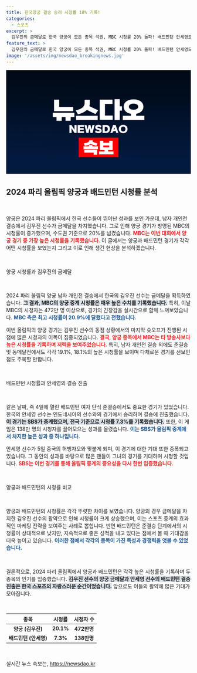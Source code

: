 ```yaml
---
title: 한국양궁 결승 승리 시청률 18% 기록!
categories:
  - 스포츠
excerpt: >
  김우진의 금메달로 한국 양궁이 모든 종목 석권, MBC 시청률 20% 돌파! 배드민턴 안세영도 준결승 진출로 SBS가 1위 기록. 스포츠 열기로 가득한 파리 올림픽 현장, 자세한 소식 클릭!
feature_text: >
  김우진의 금메달로 한국 양궁이 모든 종목 석권, MBC 시청률 20% 돌파! 배드민턴 안세영도 준결승 진출로 SBS가 1위 기록. 스포츠 열기로 가득한 파리 올림픽 현장, 자세한 소식 클릭!
image: '/assets/img/newsdao_breakingnews.jpg'
---
```


<p><img src="/assets/img/newsdao_breakingnews.jpg" alt="bookingtag 속보" /></p>

<h2 data-ke-size="size26">2024 파리 올림픽 양궁과 배드민턴 시청률 분석</h2>

<p data-ke-size="size16">&nbsp;</p>

<p>양궁은 2024 파리 올림픽에서 한국 선수들이 뛰어난 성과를 보인 가운데, 남자 개인전 결승에서 김우진 선수가 금메달을 차지했습니다. 그로 인해 양궁 경기가 방영된 MBC의 시청률이 증가했으며, 수도권 기준으로 20%를 넘겼습니다. <b><span style="color: #ee2323;">MBC는 이번 대회에서 양궁 경기 중 가장 높은 시청률을 기록했습니다.</span></b> 이 글에서는 양궁과 배드민턴 경기가 각각 어떤 시청률을 보였는지 그리고 이로 인해 생긴 현상을 분석하겠습니다.</p>

<p data-ke-size="size16">&nbsp;</p>

<p>양궁 시청률과 김우진의 금메달</p>

<p data-ke-size="size16">&nbsp;</p>

<p>2024 파리 올림픽 양궁 남자 개인전 결승에서 한국의 김우진 선수는 금메달을 획득하였습니다. <b><span style="background-color: #21538527;">그 결과, MBC의 양궁 중계 시청률은 매우 높은 수치를 기록했습니다.</span></b> 특히, 이날 MBC의 시청자는 472만 명 이상으로, 경기의 긴장감을 실시간으로 함께 느껴보았습니다. <b><span style="color: #1a5490;">MBC 측은 최고 시청률이 20.9%에 달했다고 전했습니다.</span></b></p>

<p>이번 올림픽의 양궁 경기는 김우진 선수의 동점 상황에서의 마지막 슛오프가 진행된 시점에 많은 시청자의 이목이 집중되었습니다. <b><span style="color: #ee2323;">결국, 양궁 종목에서 MBC는 타 방송사보다 높은 시청률을 기록하며 저력을 보여주었습니다.</span></b> 특히, 남자 개인전 결승 외에도 준결승 및 동메달전에서도 각각 19.1%, 18.1%의 높은 시청률을 보이며 다채로운 경기를 선보인 점도 주목할 만합니다.</p>

<p data-ke-size="size16">&nbsp;</p>

<p>배드민턴 시청률과 안세영의 결승 진출</p>

<p data-ke-size="size16">&nbsp;</p>

<p>같은 날짜, 즉 4일에 열린 배드민턴 여자 단식 준결승에서도 중요한 경기가 있었습니다. 한국의 안세영 선수는 인도네시아의 선수와의 경기에서 승리하며 결승에 진출했습니다. <b><span style="background-color: #21538527;">이 경기는 SBS가 중계했으며, 전국 기준으로 시청률 7.3%를 기록했습니다.</span></b> 또한, 이 게임은 138만 명의 시청자를 끌어모으는 성과를 올렸습니다. <b><span style="color: #1a5490;">이는 SBS가 올림픽 중계에서 차지한 높은 성과 중 하나입니다.</span></b></p>

<p>안세영 선수가 5일 중국의 허빙자오와 맞붙게 되며, 이 경기에 대한 기대 또한 증폭되고 있습니다. 그 동안의 성과를 바탕으로 많은 팬들이 그녀의 경기를 기대하며 시청할 것입니다. <b><span style="color: #ee2323;">SBS는 이번 경기를 통해 올림픽 중계의 중요성을 다시 한번 입증했습니다.</span></b></p>

<p data-ke-size="size16">&nbsp;</p>

<p>양궁과 배드민턴의 시청률 비교</p>

<p data-ke-size="size16">&nbsp;</p>

<p>양궁과 배드민턴의 시청률은 각각 뚜렷한 차이를 보였습니다. 양궁의 경우 금메달을 차지한 김우진 선수의 활약으로 인해 시청률이 크게 상승했으며, 이는 스포츠 중계의 효과적인 마케팅 전략을 보여주는 사례로 뽑힙니다. 반면 배드민턴은 준결승 단계에서의 시청률이 상대적으로 낮지만, 지속적으로 좋은 성적을 내고 있다는 점에서 볼 때 기대감을 더욱 높이고 있습니다. <b><span style="color: #1a5490;">이러한 점에서 각각의 종목이 가진 특성과 경쟁력을 엿볼 수 있었습니다.</span></b></p>

<p data-ke-size="size16">&nbsp;</p>

<p>결론적으로, 2024 파리 올림픽에서 양궁과 배드민턴은 각각 높은 시청률을 기록하며 두 종목의 인기를 입증했습니다. <b><span style="background-color: #21538527;">김우진 선수의 양궁 금메달과 안세영 선수의 배드민턴 결승 진출은 한국 스포츠의 자랑스러운 순간이었습니다.</span></b> 앞으로도 이들의 활약에 많은 기대가 모아집니다.</p>

<p data-ke-size="size16">&nbsp;</p>

<table style="width: 100%; border-collapse: collapse;">
  <thead>
    <tr>
      <th style="text-align: center;">종목</th>
      <th style="text-align: center;">시청률</th>
      <th style="text-align: center;">시청자 수</th>
    </tr>
  </thead>
  <tbody>
    <tr>
      <td style="text-align: center; height: 17px;"><b>양궁 (김우진)</b></td>
      <td style="text-align: center; height: 17px;"><b>20.1%</b></td>
      <td style="text-align: center; height: 17px;"><b>472만명</b></td>
    </tr>
    <tr>
      <td style="text-align: center; height: 17px;"><b>배드민턴 (안세영)</b></td>
      <td style="text-align: center; height: 17px;"><b>7.3%</b></td>
      <td style="text-align: center; height: 17px;"><b>138만명</b></td>
    </tr>
  </tbody>
</table>

<p data-ke-size="size16">&nbsp;</p>
실시간 뉴스 속보는, <a href="https://newsdao.kr" rel="dofollow">https://newsdao.kr</a>


